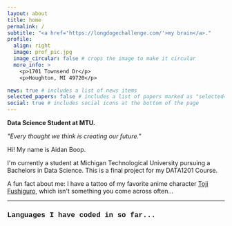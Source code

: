 ```yaml
---
layout: about
title: home
permalink: /
subtitle: "<a href='https://longdogechallenge.com/'>my brain</a>."
profile:
  align: right
  image: prof_pic.jpg
  image_circular: false # crops the image to make it circular
  more_info: >
    <p>1701 Townsend Dr</p>
    <p>Houghton, MI 49720</p>

news: true # includes a list of news items
selected_papers: false # includes a list of papers marked as "selected={true}"
social: true # includes social icons at the bottom of the page
---
```

  **Data Science Student at MTU.**

  *"Every thought we think is creating our future."*

Hi! My name is Aidan Boop.

I'm currently a student at Michigan Technological University pursuing a Bachelors in Data Science. 
This is a final project for my DATA1201 Course. 

A fun fact about me: I have a tattoo of my favorite anime character [Toji Fushiguro](https://jujutsu-kaisen.fandom.com/wiki/Toji_Fushiguro), which isn't something you come across often...

---

<style>
    .icon-size {
        font-size: 60px;
    }
</style>

<div>
    <h3 style="font-family: 'Courier New', Courier, monospace;">Languages I have coded in so far...</h3>
    <p>
        <i class="fa-brands fa-java icon-size"></i>
        <i class="fa-solid fa-code icon-size"></i>
        <i class="fa-brands fa-markdown icon-size"></i>
        <i class="fa-solid fa-terminal"></i>
    </p>
</div>



















<!-- Saved for later use!
Edit `_bibliography/papers.bib` and Jekyll will render your [publications page](/al-folio/publications/) automatically.
This theme is set up to use [Font Awesome icons](https://fontawesome.com/) and [Academicons](https://jpswalsh.github.io/academicons/), like the ones below.-->
